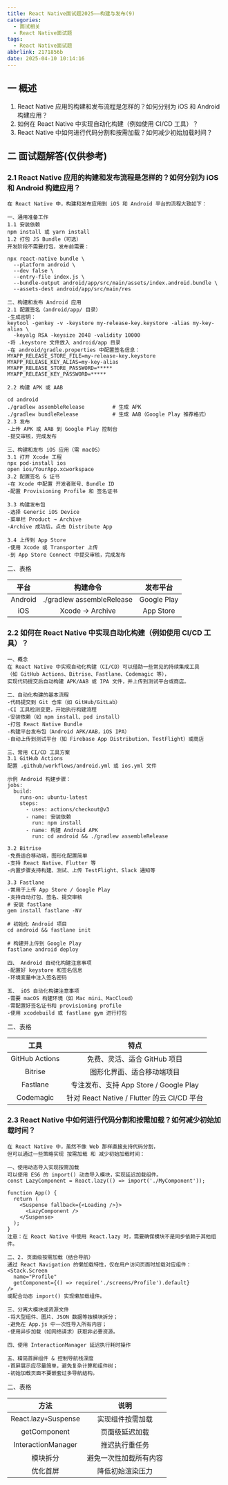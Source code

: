 ```yaml
---
title: React Native面试题2025——构建与发布(9)
categories:
  - 面试相关
  - React Native面试题
tags:
  - React Native面试题
abbrlink: 2171856b
date: 2025-04-10 10:14:16
---
```

## 一 概述

1. React Native 应用的构建和发布流程是怎样的？如何分别为 iOS 和 Android 构建应用？
2. 如何在 React Native 中实现自动化构建（例如使用 CI/CD 工具）？
3. React Native 中如何进行代码分割和按需加载？如何减少初始加载时间？

<!--more-->

## 二 面试题解答(仅供参考)

### 2.1 React Native 应用的构建和发布流程是怎样的？如何分别为 iOS 和 Android 构建应用？

```
在 React Native 中，构建和发布应用到 iOS 和 Android 平台的流程大致如下：

一、通用准备工作
1.1 安装依赖
npm install 或 yarn install
1.2 打包 JS Bundle（可选）
开发阶段不需要打包，发布前需要：

npx react-native bundle \
  --platform android \
  --dev false \
  --entry-file index.js \
  --bundle-output android/app/src/main/assets/index.android.bundle \
  --assets-dest android/app/src/main/res
  
二、构建和发布 Android 应用
2.1 配置签名（android/app/ 目录）
-生成密钥：
keytool -genkey -v -keystore my-release-key.keystore -alias my-key-alias \
  -keyalg RSA -keysize 2048 -validity 10000
-将 .keystore 文件放入 android/app 目录
-在 android/gradle.properties 中配置签名信息：
MYAPP_RELEASE_STORE_FILE=my-release-key.keystore
MYAPP_RELEASE_KEY_ALIAS=my-key-alias
MYAPP_RELEASE_STORE_PASSWORD=*****
MYAPP_RELEASE_KEY_PASSWORD=*****

2.2 构建 APK 或 AAB

cd android
./gradlew assembleRelease         # 生成 APK
./gradlew bundleRelease           # 生成 AAB（Google Play 推荐格式）
2.3 发布
-上传 APK 或 AAB 到 Google Play 控制台
-提交审核，完成发布

三、构建和发布 iOS 应用（需 macOS）
3.1 打开 Xcode 工程
npx pod-install ios
open ios/YourApp.xcworkspace
3.2 配置签名 & 证书
-在 Xcode 中配置 开发者账号、Bundle ID
-配置 Provisioning Profile 和 签名证书

3.3 构建发布包
-选择 Generic iOS Device
-菜单栏 Product → Archive
-Archive 成功后，点击 Distribute App

3.4 上传到 App Store
-使用 Xcode 或 Transporter 上传
-到 App Store Connect 中提交审核，完成发布
```

二、表格

|  平台   |         构建命令          |  发布平台   |
| :-----: | :-----------------------: | :---------: |
| Android | ./gradlew assembleRelease | Google Play |
|   iOS   |      Xcode → Archive      |  App Store  |

### 2.2 如何在 React Native 中实现自动化构建（例如使用 CI/CD 工具）？

```
一、概念
在 React Native 中实现自动化构建（CI/CD）可以借助一些常见的持续集成工具
（如 GitHub Actions、Bitrise、Fastlane、Codemagic 等），
实现代码提交后自动构建 APK/AAB 或 IPA 文件，并上传到测试平台或商店。

二、自动化构建的基本流程
-代码提交到 Git 仓库（如 GitHub/GitLab）
-CI 工具检测变更，开始执行构建流程
-安装依赖（如 npm install、pod install）
-打包 React Native Bundle
-构建平台发布包（Android APK/AAB，iOS IPA）
-自动上传到测试平台（如 Firebase App Distribution、TestFlight）或商店

三、常用 CI/CD 工具方案
3.1 GitHub Actions
配置 .github/workflows/android.yml 或 ios.yml 文件

示例 Android 构建步骤：
jobs:
  build:
    runs-on: ubuntu-latest
    steps:
      - uses: actions/checkout@v3
      - name: 安装依赖
        run: npm install
      - name: 构建 Android APK
        run: cd android && ./gradlew assembleRelease
        
3.2 Bitrise
-免费适合移动端，图形化配置简单
-支持 React Native、Flutter 等
-内置步骤支持构建、测试、上传 TestFlight、Slack 通知等

3.3 Fastlane
-常用于上传 App Store / Google Play
-支持自动打包、签名、提交审核
# 安装 fastlane
gem install fastlane -NV

# 初始化 Android 项目
cd android && fastlane init

# 构建并上传到 Google Play
fastlane android deploy

四、 Android 自动化构建注意事项
-配置好 keystore 和签名信息
-环境变量中注入签名密码

五、 iOS 自动化构建注意事项
-需要 macOS 构建环境（如 Mac mini、MacCloud）
-需配置好签名证书和 provisioning profile
-使用 xcodebuild 或 fastlane gym 进行打包
```

二、表格

|      工具      |                    特点                     |
| :------------: | :-----------------------------------------: |
| GitHub Actions |        免费、灵活、适合 GitHub 项目         |
|    Bitrise     |         图形化界面、适合移动端项目          |
|    Fastlane    |   专注发布、支持 App Store / Google Play    |
|   Codemagic    | 针对 React Native / Flutter 的云 CI/CD 平台 |

### 2.3 React Native 中如何进行代码分割和按需加载？如何减少初始加载时间？

```
在 React Native 中，虽然不像 Web 那样直接支持代码分割，
但可以通过一些策略实现 按需加载 和 减少初始加载时间：

一、使用动态导入实现按需加载
可以使用 ES6 的 import() 动态导入模块，实现延迟加载组件。
const LazyComponent = React.lazy(() => import('./MyComponent'));

function App() {
  return (
    <Suspense fallback={<Loading />}>
      <LazyComponent />
    </Suspense>
  );
}
注意：在 React Native 中使用 React.lazy 时，需要确保模块不是同步依赖于其他组件。

二、2. 页面级按需加载（结合导航）
通过 React Navigation 的懒加载特性，仅在用户访问页面时加载对应组件：
<Stack.Screen
  name="Profile"
  getComponent={() => require('./screens/Profile').default}
/>
或配合动态 import() 实现懒加载组件。

三、分离大模块或资源文件
-将大型组件、图片、JSON 数据等按模块拆分；
-避免在 App.js 中一次性导入所有内容；
-使用异步加载（如网络请求）获取非必要资源。

四、使用 InteractionManager 延迟执行耗时操作

五、精简首屏组件 & 控制导航栈深度
-首屏展示应尽量简单，避免复杂计算和组件树；
-初始加载页面不要嵌套过多导航结构。
```

二、表格

|          方法           |          说明          |
| :---------------------: | :--------------------: |
| React.lazy` + `Suspense |    实现组件按需加载    |
|      getComponent       |     页面级延迟加载     |
|   InteractionManager    |     推迟执行重任务     |
|        模块拆分         | 避免一次性加载所有内容 |
|        优化首屏         |    降低初始渲染压力    |

